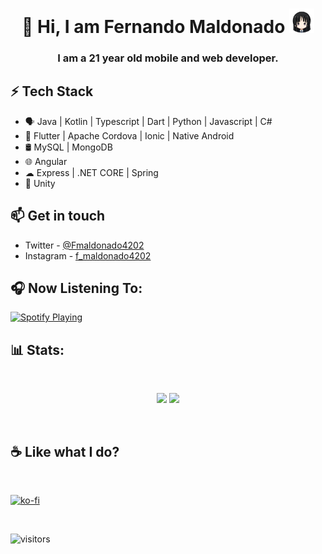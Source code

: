 <h1 align="center">👋 Hi, I am Fernando Maldonado <img   src="./images/klipartz.com.png" width="40px" ></h1>


<h3 align="center"> I am a 21 year old mobile and web developer.</h3>


## ⚡ Tech Stack

- 🗣 Java | Kotlin | Typescript | Dart | Python | Javascript | C#
- 📱 Flutter | Apache Cordova | Ionic | Native Android
- 🛢️ MySQL | MongoDB
- 🌐 Angular
- ☁ Express | .NET CORE | Spring
- 💠 Unity

## 📫 Get in touch

- Twitter - [@Fmaldonado4202](https://twitter.com/Fmaldonado4202)
- Instagram - [f_maldonado4202](https://www.instagram.com/f_maldonado4202/?hl=es-la)


## 🎧 Now Listening To: 


[<img src="https://spotify-readme-flame.vercel.app/api/spotify" alt="Spotify Playing" width="425" />](https://open.spotify.com/user/fmaldonado60)

## 📊 Stats: 

<br>

<p align="center" >
<img width="57%" src="https://github-readme-stats.vercel.app/api?username=fmaldonado6&theme=dracula&show_icons=true&count_private=true&hide=issues&line_height=24">
<span width="100px" height="20px"></span>
<img  width="40%" src="https://github-readme-stats.vercel.app/api/top-langs/?username=fmaldonado6&layout=compact&theme=dracula">
 </p>

<br>

## ☕ Like what I do?
<br>

[![ko-fi](https://ko-fi.com/img/githubbutton_sm.svg)](https://ko-fi.com/U7U54JOMU)

<br>

![visitors](https://visitor-badge.glitch.me/badge?page_id=Fmaldonado6)

